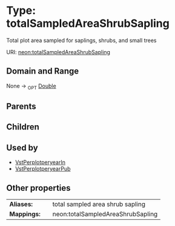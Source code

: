 
# Type: totalSampledAreaShrubSapling


Total plot area sampled for saplings, shrubs, and small trees

URI: [neon:totalSampledAreaShrubSapling](https://data.neonscience.org/totalSampledAreaShrubSapling)


## Domain and Range

None ->  <sub>OPT</sub> [Double](types/Double.md)

## Parents


## Children


## Used by

 * [VstPerplotperyearIn](VstPerplotperyearIn.md)
 * [VstPerplotperyearPub](VstPerplotperyearPub.md)

## Other properties

|  |  |  |
| --- | --- | --- |
| **Aliases:** | | total sampled area shrub sapling |
| **Mappings:** | | neon:totalSampledAreaShrubSapling |

